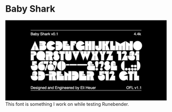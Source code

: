 # Baby Shark
![Refrence Image 1](documentation/images/specimen-001.png)
This font is something I work on while testing Runebender.
